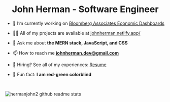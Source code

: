 <h1 align="center">John Herman - Software Engineer</h1>

- 🔭 I’m currently working on [Bloomberg Associates Economic Dashboards](https://cityeconomy.org/)

- 👨‍💻 All of my projects are available at [johnherman.netlify.app/](https://johnherman.netlify.app/)

- 💬 Ask me about **the MERN stack, JavaScript, and CSS**

- 📫 How to reach me **johnherman.dev@gmail.com**

- 📄 Hiring? See all of my experiences: [Resume](https://drive.google.com/file/d/1vz8lIGMgEsaIcgFR1IzOUlllN8Nx2UKu/view?usp=sharing)

- 👀 Fun fact: **I am red-green colorblind**
<br />
<p><img align="left" src="https://github-readme-stats.vercel.app/api/top-langs/?username=hermanjohn2&layout=compact" alt="hermanjohn2 github readme stats" /></p>
